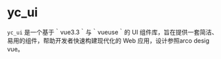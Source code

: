 # yc_ui 
`yc_ui` 是一个基于｀vue3.3｀与｀vueuse｀的 UI 组件库，旨在提供一套简洁、易用的组件，帮助开发者快速构建现代化的 Web 应用，设计参照arco desig vue。

```
